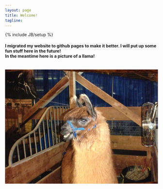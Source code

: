 ```yaml
---
layout: page
title: Welcome!
tagline:
---
```

{% include JB/setup %}

<h4>
I migrated my website to github pages to make it better. I will put up some fun stuff here in the future!<br/>
In the meantime here is a picture of a llama!
</h4>
<br/>
<img src="assets/llama.JPG"/>

